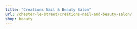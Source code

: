 ```yaml
---
title: "Creations Nail & Beauty Salon"
url: /chester-le-street/creations-nail-and-beauty-salon/
shop: beauty
---
```

